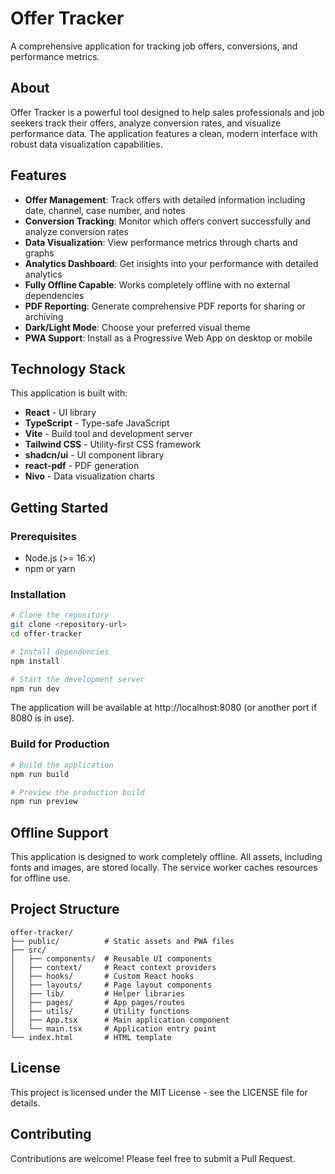 # Offer Tracker

A comprehensive application for tracking job offers, conversions, and performance metrics.

## About

Offer Tracker is a powerful tool designed to help sales professionals and job seekers track their offers, analyze conversion rates, and visualize performance data. The application features a clean, modern interface with robust data visualization capabilities.

## Features

- **Offer Management**: Track offers with detailed information including date, channel, case number, and notes
- **Conversion Tracking**: Monitor which offers convert successfully and analyze conversion rates
- **Data Visualization**: View performance metrics through charts and graphs
- **Analytics Dashboard**: Get insights into your performance with detailed analytics
- **Fully Offline Capable**: Works completely offline with no external dependencies
- **PDF Reporting**: Generate comprehensive PDF reports for sharing or archiving
- **Dark/Light Mode**: Choose your preferred visual theme
- **PWA Support**: Install as a Progressive Web App on desktop or mobile

## Technology Stack

This application is built with:

- **React** - UI library
- **TypeScript** - Type-safe JavaScript
- **Vite** - Build tool and development server
- **Tailwind CSS** - Utility-first CSS framework
- **shadcn/ui** - UI component library
- **react-pdf** - PDF generation
- **Nivo** - Data visualization charts

## Getting Started

### Prerequisites

- Node.js (>= 16.x)
- npm or yarn

### Installation

```bash
# Clone the repository
git clone <repository-url>
cd offer-tracker

# Install dependencies
npm install

# Start the development server
npm run dev
```

The application will be available at http://localhost:8080 (or another port if 8080 is in use).

### Build for Production

```bash
# Build the application
npm run build

# Preview the production build
npm run preview
```

## Offline Support

This application is designed to work completely offline. All assets, including fonts and images, are stored locally. The service worker caches resources for offline use.

## Project Structure

```
offer-tracker/
├── public/          # Static assets and PWA files
├── src/
│   ├── components/  # Reusable UI components
│   ├── context/     # React context providers
│   ├── hooks/       # Custom React hooks
│   ├── layouts/     # Page layout components
│   ├── lib/         # Helper libraries
│   ├── pages/       # App pages/routes
│   ├── utils/       # Utility functions
│   ├── App.tsx      # Main application component
│   └── main.tsx     # Application entry point
└── index.html       # HTML template
```

## License

This project is licensed under the MIT License - see the LICENSE file for details.

## Contributing

Contributions are welcome! Please feel free to submit a Pull Request.
